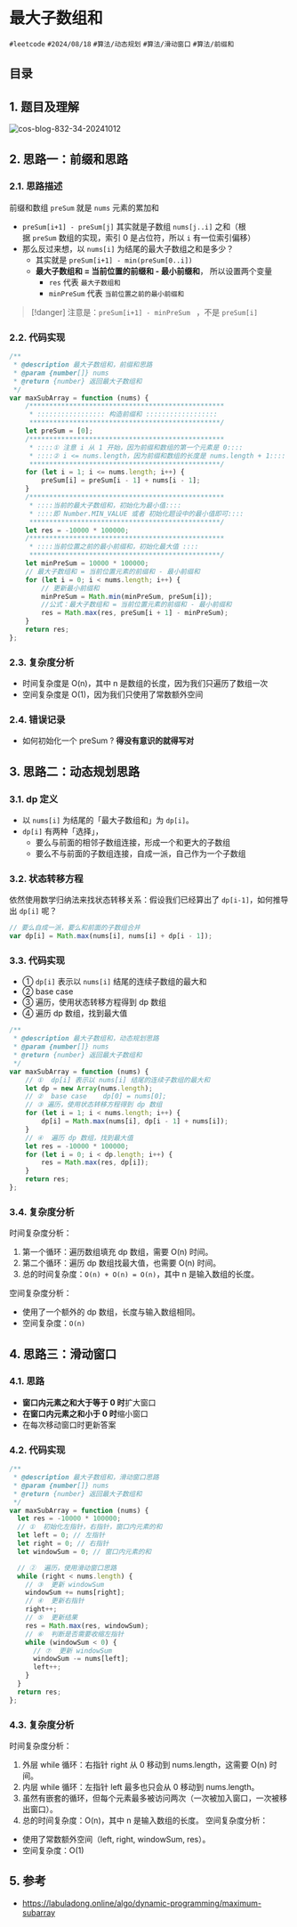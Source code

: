 
# 最大子数组和


`#leetcode`   `#2024/08/18` `#算法/动态规划`  `#算法/滑动窗口`  `#算法/前缀和` 


## 目录
<!-- toc -->
 ## 1. 题目及理解 

![cos-blog-832-34-20241012](https://blog-1310531898.cos.ap-beijing.myqcloud.com/832-34-20241012/Pasted%20image%2020240818180606.png)

## 2. 思路一：前缀和思路

### 2.1. 思路描述

前缀和数组 `preSum` 就是 `nums` 元素的累加和
- `preSum[i+1] - preSum[j]` 其实就是子数组 `nums[j..i]` 之和（根据 `preSum` 数组的实现，索引 0 是占位符，所以 `i` 有一位索引偏移）
- 那么反过来想，以 `nums[i]` 为结尾的最大子数组之和是多少？
	- 其实就是 `preSum[i+1] - min(preSum[0..i])`
	- **最大子数组和 = 当前位置的前缀和 - 最小前缀和**， 所以设置两个变量
		- `res` 代表 `最大子数组和`
		- `minPreSum` 代表 `当前位置之前的最小前缀和`

 > [!danger]
>   注意是：`preSum[i+1] - minPreSum ` ，不是 `preSum[i]`

### 2.2. 代码实现

```javascript
/**  
 * @description 最大子数组和，前缀和思路  
 * @param {number[]} nums  
 * @return {number} 返回最大子数组和  
 */  
var maxSubArray = function (nums) {  
    /*************************************************  
     * ::::::::::::::::: 构造前缀和 ::::::::::::::::::  
     ************************************************/  
    let preSum = [0];  
    /*************************************************  
     * ::::① 注意 i 从 1 开始，因为前缀和数组的第一个元素是 0::::  
     * ::::② i <= nums.length，因为前缀和数组的长度是 nums.length + 1::::  
     ************************************************/  
    for (let i = 1; i <= nums.length; i++) {  
        preSum[i] = preSum[i - 1] + nums[i - 1];  
    }  
    /*************************************************  
     * ::::当前的最大子数组和，初始化为最小值::::  
     * ::::即 Number.MIN_VALUE 或者 初始化题设中的最小值即可::::  
     ************************************************/  
    let res = -10000 * 100000;  
    /*************************************************  
     * ::::当前位置之前的最小前缀和，初始化最大值 ::::  
     ************************************************/  
    let minPreSum = 10000 * 100000;  
    // 最大子数组和 = 当前位置元素的前缀和 - 最小前缀和  
    for (let i = 0; i < nums.length; i++) {  
        // 更新最小前缀和  
        minPreSum = Math.min(minPreSum, preSum[i]);  
        //公式：最大子数组和 = 当前位置元素的前缀和 - 最小前缀和  
        res = Math.max(res, preSum[i + 1] - minPreSum);  
    }  
    return res;  
};
```
 
### 2.3. 复杂度分析

- 时间复杂度是 O(n)，其中 n 是数组的长度，因为我们只遍历了数组一次
- 空间复杂度是 O(1)，因为我们只使用了常数额外空间

### 2.4. 错误记录

- 如何初始化一个 preSum ?  **得没有意识的就得写对**

## 3. 思路二：动态规划思路

### 3.1. dp 定义

- 以 `nums[i]` 为结尾的「最大子数组和」为 `dp[i]`。
- `dp[i]` 有两种「选择」，
	- 要么与前面的相邻子数组连接，形成一个和更大的子数组
	- 要么不与前面的子数组连接，自成一派，自己作为一个子数组

### 3.2. 状态转移方程

依然使用数学归纳法来找状态转移关系：假设我们已经算出了 `dp[i-1]`，如何推导出 `dp[i]` 呢？

```javascript
// 要么自成一派，要么和前面的子数组合并 
var dp[i] = Math.max(nums[i], nums[i] + dp[i - 1]);
```

### 3.3. 代码实现

- ①  `dp[i]` 表示以 `nums[i]` 结尾的连续子数组的最大和
- ②  base case
- ③ 遍历，使用状态转移方程得到 dp 数组
- ④  遍历 dp 数组，找到最大值

```javascript
/**  
 * @description 最大子数组和，动态规划思路  
 * @param {number[]} nums  
 * @return {number} 返回最大子数组和  
 */  
var maxSubArray = function (nums) {  
    // ①  dp[i] 表示以 nums[i] 结尾的连续子数组的最大和  
    let dp = new Array(nums.length);  
    // ②  base case    dp[0] = nums[0];  
    // ③ 遍历，使用状态转移方程得到 dp 数组  
    for (let i = 1; i < nums.length; i++) {  
        dp[i] = Math.max(nums[i], dp[i - 1] + nums[i]);  
    }  
    // ④  遍历 dp 数组，找到最大值 
    let res = -10000 * 100000;   
    for (let i = 0; i < dp.length; i++) {  
        res = Math.max(res, dp[i]);  
    }  
    return res;  
};
```

### 3.4. 复杂度分析

时间复杂度分析：
1. 第一个循环：遍历数组填充 dp 数组，需要 O(n) 时间。
2. 第二个循环：遍历 dp 数组找最大值，也需要 O(n) 时间。
3. 总的时间复杂度：`O(n) + O(n) = O(n)`，其中 n 是输入数组的长度。

空间复杂度分析：
- 使用了一个额外的 dp 数组，长度与输入数组相同。
- 空间复杂度：`O(n)`

## 4. 思路三：滑动窗口

### 4.1. 思路

- **窗口内元素之和大于等于 0 时**扩大窗口
- **在窗口内元素之和小于 0 时**缩小窗口
- 在每次移动窗口时更新答案

### 4.2. 代码实现

```javascript
/**
 * @description 最大子数组和，滑动窗口思路
 * @param {number[]} nums
 * @return {number} 返回最大子数组和
 */
var maxSubArray = function (nums) {
  let res = -10000 * 100000;
  // ①  初始化左指针，右指针，窗口内元素的和
  let left = 0; // 左指针
  let right = 0; // 右指针
  let windowSum = 0; // 窗口内元素的和

  // ②  遍历，使用滑动窗口思路
  while (right < nums.length) {
    // ③  更新 windowSum
    windowSum += nums[right];
    // ④  更新右指针
    right++;
    // ⑤  更新结果
    res = Math.max(res, windowSum);
    // ⑥  判断是否需要收缩左指针
    while (windowSum < 0) {
      // ⑦  更新 windowSum
      windowSum -= nums[left];
      left++;
    }
  }
  return res;
};

```

### 4.3. 复杂度分析

时间复杂度分析：
1. 外层 while 循环：右指针 right 从 0 移动到 nums.length，这需要 O(n) 时间。
2. 内层 while 循环：左指针 left 最多也只会从 0 移动到 nums.length。
3. 虽然有嵌套的循环，但每个元素最多被访问两次（一次被加入窗口，一次被移出窗口）。
4. 总的时间复杂度：O(n)，其中 n 是输入数组的长度。
空间复杂度分析：
- 使用了常数额外空间（left, right, windowSum, res）。
- 空间复杂度：O(1)

## 5. 参考

- https://labuladong.online/algo/dynamic-programming/maximum-subarray

